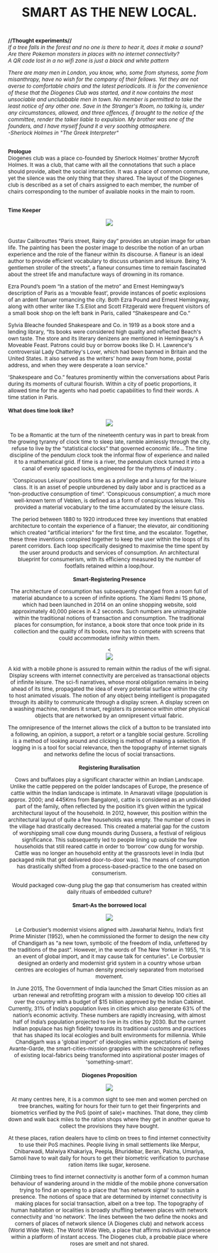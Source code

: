 ---
layout: rip-layout
bg-url: /img/background-project13.png
permalink: /research/naveen-mahatesh
authors: NAVEEN MAHANTESH
title: SMART AS THE NEW LOCAL.
speakerimage: /img/RIP/Speakers/naveen-mahatesh.png
ide: naveen-mahatesh
categories: rip
tag: urbanplanning

abstract: <br/><b>//Thought experiments//</b><br/><i>If a tree falls in the forest and no one is there to hear it, does it make a sound?<br/>Are there Pokemon monsters in places with no internet connectivity?<br/>A QR code lost in a no wifi zone is just a black and white pattern</i><p class="simple-content"><i>There are many men in London, you know, who, some from shyness, some from misanthropy, have no wish for the company of their fellows. Yet they are not averse to comfortable chairs and the latest periodicals. It is for the convenience of these that the Diogenes Club was started, and it now contains the most unsociable and unclubbable men in town. No member is permitted to take the least notice of any other one. Save in the Stranger's Room, no talking is, under any circumstances, allowed, and three offences, if brought to the notice of the committee, render the talker liable to expulsion. My brother was one of the founders, and I have myself found it a very soothing atmosphere.</i><br/><i>-Sherlock Holmes in "The Greek Interpreter"</i><p/><p class="simple-content"><br/><b>Prologue</b> <br/>Diogenes club was a place co-founded by Sherlock Holmes’ brother Mycroft Holmes. It was a club, that came with all the connotations that such a place should provide, albeit the social interaction. It was a place of common commune, yet the silence was the only thing that they shared. The layout of the Diogenes club is described as a set of chairs assigned to each member, the number of chairs corresponding to the number of available nooks in the main to room.<p/><br/> <b>Time Keeper</b><br/><center><img src="/img/RIP/Speakers/1.png"></center><br/><p class="simple-content">Gustav Cailbrouttes “Paris street, Rainy day” provides an utopian image for urban life.  The painting has been the poster image to describe the notion of an urban experience and the role of the flaneur within its discourse. A flaneur is an ideal author to provide efficient vocabulary to discuss urbanism and leisure. Being “A gentlemen stroller of the streets”, a flaneur consumes time to remain fascinated about the street life and manufacture ways of drowning in its romance. </p><p class="simple-content">Ezra Pound’s poem “In a station of the metro” and Ernest Hemingway’s description of Paris as a ‘movable feast’, provide instances of poetic explosions of an ardent flanuer romancing the city. Both Ezra Pound and Ernest Hemingway, along with other writer like T.S.Eliot and Scott Fitzgerald were frequent visitors of a small book shop on the left bank in Paris, called “Shakespeare and Co.” </p><p class="simple-content">Sylvia Bleache founded Shakespeare and Co. in 1919 as a book store and a lending library, “Its books were considered high quality and reflected Beach's own taste. The store and its literary denizens are mentioned in Hemingway's A Moveable Feast. Patrons could buy or borrow books like D. H. Lawrence's controversial Lady Chatterley's Lover, which had been banned in Britain and the United States. It also served as the writers’ home away from home, postal address, and when they were desperate a loan service."</p><p class="simple-content">‘Shakespeare and Co.” features prominently within the conversations about Paris during its moments of cultural flourish. Within a city of poetic proportions, it allowed time for the agents who had poetic capabilities to find their words. A time station in Paris. <br/><br/><b>What does time look like?</b><br/><center><img src="/img/RIP/Speakers/2.png"><br/><p class="simple-content">To be a Romantic at the turn of the nineteenth century was in part to break from the growing tyranny of clock time to sleep late, ramble aimlessly through the city, refuse to live by the “statistical clocks” that governed economic life… The time discipline of the pendulum clock took the informal flow of experience and nailed it to a mathematical grid. If time is a river, the pendulum clock turned it into a canal of evenly spaced locks, engineered for the rhythms of industry .</p><p class="simple-content">‘Conspicuous Leisure’ positions time as a privilege and a luxury for the leisure class. It is an asset of people unburdened by daily labor and is practiced as a “non-productive consumption of time”. ‘Conspicuous consumption’, a much more well-known term of Veblen, is defined as a form of conspicuous leisure. This provided a material vocabulary to the time accumulated by the leisure class.</p><p class="simple-content">The period between 1880 to 1920 introduced three key inventions that enabled architecture to contain the experience of a flanuer; the elevator, air conditioning which created "artificial interiors" for the first time, and the escalator. Together, these three inventions conspired together to keep the user within the loops of its parent corridors. Each loop specifically designed to maximise the time spent by the user around products and services of consumption. An architectural blueprint for consumerism, with its efficiency measured by the number of footfalls retained within a loop/hour.<br/><br/><b>Smart-Registering Presence</b><br/></p><p class="simple-content">The architecture of consumption has subsequently changed from a room full of material abundance to a screen of infinite options. The Xiami Redmi 1S phone, which had been launched in 2014 on an online shopping website, sold approximately 40,000 pieces in 4.2 seconds. Such numbers are unimaginable within the traditional notions of transaction and consumption. The traditional places for consumption, for instance, a book store that once took pride in its collection and the quality of its books, now has to compete with screens that could accommodate infinity within them.</p><</b><br/><center><img src="/img/RIP/Speakers/3.png"><br/><p class="simple-content">A kid with a mobile phone is assured to remain within the radius of the wifi signal. Display screens with internet connectivity are perceived as transactional objects of infinite leisure. The sci-fi narratives, whose moral obligation remains in being ahead of its time, propagated the idea of every potential surface within the city to host animated visuals. The notion of any object being intelligent is propagated through its ability to communicate through a display screen. A display screen on a washing machine, renders it smart, registers its presence within other physical objects that are networked by an omnipresent virtual fabric.</p><p class="simple-content">The omnipresence of the Internet allows the click of a button to be translated into a following, an opinion, a support, a retort or a tangible social gesture. Scrolling is a method of looking around and clicking is method of making a selection. If logging in is a tool for social relevance, then the topography of internet signals and networks define the locus of social transactions.<br/><br/><b>Registering Ruralisation</b><br/></p><p class="simple-content">Cows and buffaloes play a significant character within an Indian Landscape. Unlike the cattle peppered on the polder landscapes of Europe, the presence of cattle within the Indian landscape is intimate. In Amaravati village (population is approx. 2000; and 445Kms from Bangalore), cattle is considered as an undivided part of the family, often reflected by the position it’s given within the typical architectural layout of the household. In 2012, however, this position within the architectural layout of quite a few households was empty. The number of cows in the village had drastically decreased. This created a material gap for the custom of worshipping small cow dung mounds during Dussera, a festival of religious significance. This subsequently led to people lining up outside the few households that still reared cattle in order to ‘borrow’ cow dung for worship. Cattle was no longer an household entity at the grassroots level in India (but packaged milk that got delivered door-to-door was). The means of consumption has drastically shifted from a process-based-practice to the one based on consumerism.</p><p class="simple-content">Would packaged cow-dung plug the gap that consumerism has created within daily rituals of embedded culture?<br/><br/><b>Smart-As the borrowed local</b><br/><center><img src="/img/RIP/Speakers/4.png"><br/><p class="simple-content">Le Corbusier’s modernist visions aligned with Jawaharlal Nehru, India’s first Prime Minister (1952), when he commissioned the former to design the new city of Chandigarh as "a new town, symbolic of the freedom of India, unfettered by the traditions of the past”. However, in the words of The New Yorker in 1955, “It is an event of global import, and it may cause talk for centuries". Le Corbusier designed an orderly and modernist grid system in a country whose urban centres are ecologies of human density precisely separated from motorised movement.</p><p class="simple-content">In June 2015, The Government of India launched the Smart Cities mission as an urban renewal and retrofitting program with a mission to develop 100 cities all over the country with a budget of $15 billion approved by the Indian Cabinet. Currently, 31% of India’s population lives in cities which also generate 63% of the nation’s economic activity. These numbers are rapidly increasing, with almost half of India’s population projected to live in its cities by 2030. But the current Indian populace has high fidelity towards its traditional customs and practices that has shaped its local ecologies and built environments for millennia. While Chandigarh was a 'global import' of ideologies within expectations of being Avante-Garde, the smart-cities-mission grapples with the schizophrenic reflexes of existing local-fabrics being transformed into aspirational poster images of 'something-smart'.<br/><br/><b>Diogenes Proposition</b><br/><center><img src="/img/RIP/Speakers/5.png"><br/><p class="simple-content">At many centres here, it is a common sight to see men and women perched on tree branches, waiting for hours for their turn to get their fingerprints and biometrics verified by the PoS (point of sale)+ machines. That done, they climb down and walk back miles to the ration shops where they get in another queue to collect the provisions they have bought.</p><p class="simple-content">At these places, ration dealers have to climb on trees to find internet connectivity to use their PoS machines. People living in small settlements like Merpur, Chibarwadi, Malwiya Khakariya, Peepla, Bhuridebar, Beran, Palcha, Umariya, Samoli have to wait daily for hours to get their biometric verification to purchase ration items like sugar, kerosene.</p><p class="simple-content">Climbing trees to find internet connectivity is another form of a common human behaviour of wandering around in the middle of the mobile phone conversation trying to find an opening to a place that 'has network signal' to sustain a presence. The notions of space that are determined by internet connectivity is making places for social transaction, albeit on a tree top. The topography of human habitation or localities is broadly shuffling between places with network connectivity and 'no network'. The lines between the two define the nooks and corners of places of network silence (A Diogenes club) and network access (World Wide Web). The World Wide Web, a place that affirms individual presence within a platform of instant access. The Diogenes club, a probable place where roses are smelt and not shared.</p>

---